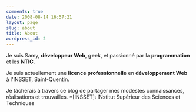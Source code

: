 ```yaml
---
comments: true
date: 2008-08-14 16:57:21
layout: page
slug: about
title: About
wordpress_id: 2
---
```


Je suis Samy, **développeur Web**, **geek**, et passionné par la **programmation** et les **NTIC**.

Je suis actuellement une **licence professionnelle** en **développement Web** à l'INSSET, Saint-Quentin.

Je tâcherais à travers ce blog de partager mes modestes connaissances, réalisations et trouvailles.
  *[INSSET]: INstitut Supérieur des Sciences et Techniques
